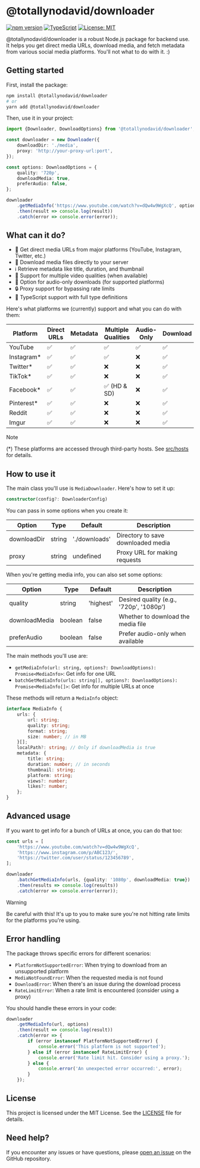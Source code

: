 # @totallynodavid/downloader

[![npm version](https://img.shields.io/npm/v/@totallynodavid/downloader.svg)](https://www.npmjs.com/package/@totallynodavid/downloader)
[![TypeScript](https://img.shields.io/badge/TypeScript-Ready-blue.svg)](https://www.typescriptlang.org/)
[![License: MIT](https://img.shields.io/badge/License-MIT-yellow.svg)](https://opensource.org/licenses/MIT)

@totallynodavid/downloader is a robust Node.js package for backend use. It helps you get direct media URLs, download media, and fetch metadata from various social media platforms. You'll not what to do with it. :)

## Getting started

First, install the package:

```bash
npm install @totallynodavid/downloader
# or
yarn add @totallynodavid/downloader
```

Then, use it in your project:

```typescript
import {Downloader, DownloadOptions} from '@totallynodavid/downloader';

const downloader = new Downloader({
    downloadDir: './media',
    proxy: 'http://your-proxy-url:port',
});

const options: DownloadOptions = {
    quality: '720p',
    downloadMedia: true,
    preferAudio: false,
};

downloader
    .getMediaInfo('https://www.youtube.com/watch?v=dQw4w9WgXcQ', options)
    .then(result => console.log(result))
    .catch(error => console.error(error));
```

## What can it do?

-   🔗 Get direct media URLs from major platforms (YouTube, Instagram, Twitter, etc.)
-   💾 Download media files directly to your server
-   ℹ️ Retrieve metadata like title, duration, and thumbnail
-   🎥 Support for multiple video qualities (when available)
-   🎵 Option for audio-only downloads (for supported platforms)
-   🔒 Proxy support for bypassing rate limits
-   📜 TypeScript support with full type definitions

Here's what platforms we (currently) support and what you can do with them:

| Platform    | Direct URLs | Metadata | Multiple Qualities | Audio-Only | Download |
| ----------- | ----------- | -------- | ------------------ | ---------- | -------- |
| YouTube     | ✅          | ✅       | ✅                 | ✅         | ✅       |
| Instagram\* | ✅          | ✅       | ✅                 | ❌         | ✅       |
| Twitter\*   | ✅          | ✅       | ❌                 | ❌         | ✅       |
| TikTok\*    | ✅          | ✅       | ❌                 | ❌         | ✅       |
| Facebook\*  | ✅          | ✅       | ✅ (HD & SD)       | ❌         | ✅       |
| Pinterest\* | ✅          | ✅       | ❌                 | ❌         | ✅       |
| Reddit      | ✅          | ✅       | ❌                 | ❌         | ✅       |
| Imgur       | ✅          | ✅       | ❌                 | ❌         | ✅       |

> [!NOTE]  
> (\*) These platforms are accessed through third-party hosts. See [src/hosts](src/hosts) for details.

## How to use it

The main class you'll use is `MediaDownloader`. Here's how to set it up:

```typescript
constructor(config?: DownloaderConfig)
```

You can pass in some options when you create it:

| Option      | Type   | Default       | Description                        |
| ----------- | ------ | ------------- | ---------------------------------- |
| downloadDir | string | './downloads' | Directory to save downloaded media |
| proxy       | string | undefined     | Proxy URL for making requests      |

When you're getting media info, you can also set some options:

| Option        | Type    | Default   | Description                             |
| ------------- | ------- | --------- | --------------------------------------- |
| quality       | string  | 'highest' | Desired quality (e.g., '720p', '1080p') |
| downloadMedia | boolean | false     | Whether to download the media file      |
| preferAudio   | boolean | false     | Prefer audio-only when available        |

The main methods you'll use are:

-   `getMediaInfo(url: string, options?: DownloadOptions): Promise<MediaInfo>`: Get info for one URL
-   `batchGetMediaInfo(urls: string[], options?: DownloadOptions): Promise<MediaInfo[]>`: Get info for multiple URLs at once

These methods will return a `MediaInfo` object:

```typescript
interface MediaInfo {
    urls: {
        url: string;
        quality: string;
        format: string;
        size: number; // in MB
    }[];
    localPath?: string; // Only if downloadMedia is true
    metadata: {
        title: string;
        duration: number; // in seconds
        thumbnail: string;
        platform: string;
        views?: number;
        likes?: number;
    };
}
```

## Advanced usage

If you want to get info for a bunch of URLs at once, you can do that too:

```typescript
const urls = [
    'https://www.youtube.com/watch?v=dQw4w9WgXcQ',
    'https://www.instagram.com/p/ABC123/',
    'https://twitter.com/user/status/123456789',
];

downloader
    .batchGetMediaInfo(urls, {quality: '1080p', downloadMedia: true})
    .then(results => console.log(results))
    .catch(error => console.error(error));
```

> [!WARNING]  
> Be careful with this! It's up to you to make sure you're not hitting rate limits for the platforms you're using.

## Error handling

The package throws specific errors for different scenarios:

-   `PlatformNotSupportedError`: When trying to download from an unsupported platform
-   `MediaNotFoundError`: When the requested media is not found
-   `DownloadError`: When there's an issue during the download process
-   `RateLimitError`: When a rate limit is encountered (consider using a proxy)

You should handle these errors in your code:

```typescript
downloader
    .getMediaInfo(url, options)
    .then(result => console.log(result))
    .catch(error => {
        if (error instanceof PlatformNotSupportedError) {
            console.error('This platform is not supported');
        } else if (error instanceof RateLimitError) {
            console.error('Rate limit hit. Consider using a proxy.');
        } else {
            console.error('An unexpected error occurred:', error);
        }
    });
```

## License

This project is licensed under the MIT License. See the [LICENSE](LICENSE) file for details.

## Need help?

If you encounter any issues or have questions, please [open an issue](https://github.com/totallynotdavid/downloader/issues) on the GitHub repository.

